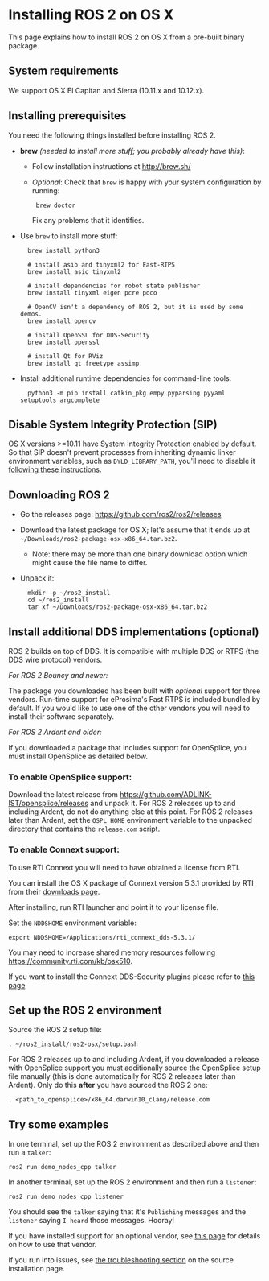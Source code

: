 # Installing ROS 2 on OS X

This page explains how to install ROS 2 on OS X from a pre-built binary package.

## System requirements

We support OS X El Capitan and Sierra (10.11.x and 10.12.x).

## Installing prerequisites

You need the following things installed before installing ROS 2.

- **brew** *(needed to install more stuff; you probably already have this)*:
  - Follow installation instructions at http://brew.sh/
  - *Optional*: Check that `brew` is happy with your system configuration by running:

         brew doctor

      Fix any problems that it identifies.

- Use `brew` to install more stuff:

        brew install python3

        # install asio and tinyxml2 for Fast-RTPS
        brew install asio tinyxml2

        # install dependencies for robot state publisher
        brew install tinyxml eigen pcre poco

        # OpenCV isn't a dependency of ROS 2, but it is used by some demos.
        brew install opencv

        # install OpenSSL for DDS-Security
        brew install openssl

        # install Qt for RViz
        brew install qt freetype assimp

- Install additional runtime dependencies for command-line tools:

        python3 -m pip install catkin_pkg empy pyparsing pyyaml setuptools argcomplete


## Disable System Integrity Protection (SIP)

OS X versions >=10.11 have System Integrity Protection enabled by default.
So that SIP doesn't prevent processes from inheriting dynamic linker environment variables, such as `DYLD_LIBRARY_PATH`, you'll need to disable it [following these instructions](https://developer.apple.com/library/content/documentation/Security/Conceptual/System_Integrity_Protection_Guide/ConfiguringSystemIntegrityProtection/ConfiguringSystemIntegrityProtection.html).

## Downloading ROS 2

- Go the releases page: https://github.com/ros2/ros2/releases
- Download the latest package for OS X; let's assume that it ends up at `~/Downloads/ros2-package-osx-x86_64.tar.bz2`.
  - Note: there may be more than one binary download option which might cause the file name to differ.
- Unpack it:

        mkdir -p ~/ros2_install
        cd ~/ros2_install
        tar xf ~/Downloads/ros2-package-osx-x86_64.tar.bz2

## Install additional DDS implementations (optional)

ROS 2 builds on top of DDS.
It is compatible with multiple DDS or RTPS (the DDS wire protocol) vendors.

_For ROS 2 Bouncy and newer:_

The package you downloaded has been built with _optional_ support for three vendors.
Run-time support for eProsima's Fast RTPS is included bundled by default.
If you would like to use one of the other vendors you will need to install their software separately.

_For ROS 2 Ardent and older:_

If you downloaded a package that includes support for OpenSplice, you must install OpenSplice as detailed below.

### To enable OpenSplice support:
Download the latest release from https://github.com/ADLINK-IST/opensplice/releases and unpack it.
For ROS 2 releases up to and including Ardent, do not do anything else at this point.
For ROS 2 releases later than Ardent, set the `OSPL_HOME` environment variable to the unpacked directory that contains the `release.com` script.

### To enable Connext support:
To use RTI Connext you will need to have obtained a license from RTI.

You can install the OS X package of Connext version 5.3.1 provided by RTI from their [downloads page](https://www.rti.com/downloads).

After installing, run RTI launcher and point it to your license file.

Set the `NDDSHOME` environment variable:

```
export NDDSHOME=/Applications/rti_connext_dds-5.3.1/
```

You may need to increase shared memory resources following https://community.rti.com/kb/osx510.

If you want to install the Connext DDS-Security plugins please refer to [this page](Install-Connext-Security-Plugins.md)

## Set up the ROS 2 environment

Source the ROS 2 setup file:

    . ~/ros2_install/ros2-osx/setup.bash

For ROS 2 releases up to and including Ardent, if you downloaded a release with OpenSplice support you must additionally source the OpenSplice setup file manually (this is done automatically for ROS 2 releases later than Ardent).
Only do this **after** you have sourced the ROS 2 one:

    . <path_to_opensplice>/x86_64.darwin10_clang/release.com


## Try some examples

In one terminal, set up the ROS 2 environment as described above and then run a `talker`:

    ros2 run demo_nodes_cpp talker

In another terminal, set up the ROS 2 environment and then run a `listener`:

    ros2 run demo_nodes_cpp listener

You should see the `talker` saying that it's `Publishing` messages and the `listener` saying `I heard` those messages.
Hooray!

If you have installed support for an optional vendor, see [this page](Working-with-multiple-RMW-implementations.md) for details on how to use that vendor.

If you run into issues, see [the troubleshooting section](OSX-Development-Setup.md#troubleshooting) on the source installation page.
